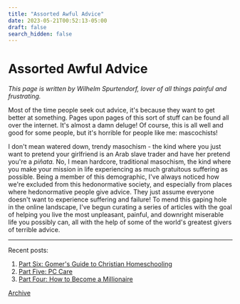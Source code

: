 ```yaml
---
title: "Assorted Awful Advice"
date: 2023-05-21T00:52:13-05:00
draft: false
search_hidden: false
---
```

# Assorted Awful Advice
*This page is written by Wilhelm Spurtendorf, lover of all things painful and frustrating.*

Most of the time people seek out advice, it's because they want to get better at something. Pages upon pages of this sort of stuff can be found all over the internet. It's almost a damn deluge! Of course, this is all well and good for some people, but it's horrible for people like me: mascochists! 

I don't mean watered down, trendy masochism - the kind where you just want to pretend your girlfriend is an Arab slave trader and have her pretend you're a *piñata.* No, I mean hardcore, traditional masochism, the kind where you make your mission in life experiencing as much gratuitous suffering as possible. Being a member of this demographic, I've always noticed how we're excluded from this hedonormative society, and especially from places where hedonormative people give advice. They just assume everyone doesn't want to experience suffering and failure! To mend this gaping hole in the online landscape, I've begun curating a series of articles with the goal of helping you live the most unpleasant, painful, and downright miserable life you possibly can, all with the help of some of the world's greatest givers of terrible advice.

---
Recent posts:
1.  [Part Six: Gomer's Guide to Christian Homeschooling](/humor/aaa/6-homeschooling)
2.  [Part Five: PC Care](/humor/aaa/5-pc-care)
3.  [Part Four: How to Become a Millionaire](/humor/aaa/4-millionaire/)

[Archive](/humor/aaa)
